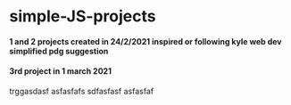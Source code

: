 # simple-JS-projects
#### 1 and 2 projects created in 24/2/2021 inspired or following kyle web dev simplified pdg suggestion
#### 3rd project in 1 march 2021

trggasdasf
asfasfafs
sdfasfasf
asfasfaf
